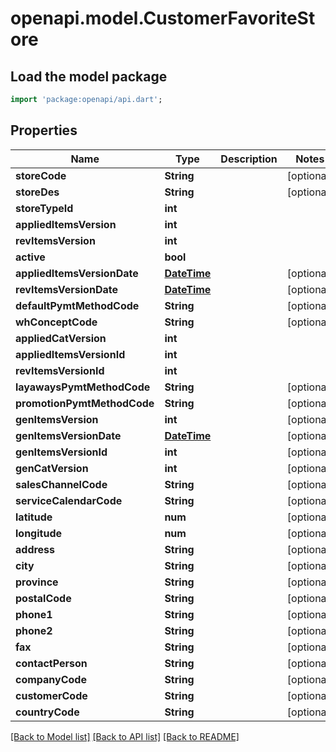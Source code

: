 # openapi.model.CustomerFavoriteStore

## Load the model package
```dart
import 'package:openapi/api.dart';
```

## Properties
Name | Type | Description | Notes
------------ | ------------- | ------------- | -------------
**storeCode** | **String** |  | [optional] 
**storeDes** | **String** |  | [optional] 
**storeTypeId** | **int** |  | 
**appliedItemsVersion** | **int** |  | 
**revItemsVersion** | **int** |  | 
**active** | **bool** |  | 
**appliedItemsVersionDate** | [**DateTime**](DateTime.md) |  | [optional] 
**revItemsVersionDate** | [**DateTime**](DateTime.md) |  | [optional] 
**defaultPymtMethodCode** | **String** |  | [optional] 
**whConceptCode** | **String** |  | [optional] 
**appliedCatVersion** | **int** |  | 
**appliedItemsVersionId** | **int** |  | 
**revItemsVersionId** | **int** |  | 
**layawaysPymtMethodCode** | **String** |  | [optional] 
**promotionPymtMethodCode** | **String** |  | [optional] 
**genItemsVersion** | **int** |  | [optional] 
**genItemsVersionDate** | [**DateTime**](DateTime.md) |  | [optional] 
**genItemsVersionId** | **int** |  | [optional] 
**genCatVersion** | **int** |  | [optional] 
**salesChannelCode** | **String** |  | [optional] 
**serviceCalendarCode** | **String** |  | [optional] 
**latitude** | **num** |  | [optional] 
**longitude** | **num** |  | [optional] 
**address** | **String** |  | [optional] 
**city** | **String** |  | [optional] 
**province** | **String** |  | [optional] 
**postalCode** | **String** |  | [optional] 
**phone1** | **String** |  | [optional] 
**phone2** | **String** |  | [optional] 
**fax** | **String** |  | [optional] 
**contactPerson** | **String** |  | [optional] 
**companyCode** | **String** |  | [optional] 
**customerCode** | **String** |  | [optional] 
**countryCode** | **String** |  | [optional] 

[[Back to Model list]](../README.md#documentation-for-models) [[Back to API list]](../README.md#documentation-for-api-endpoints) [[Back to README]](../README.md)


